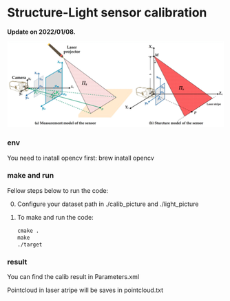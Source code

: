 # Structure-Light sensor calibration 

**Update on 2022/01/08.**  


![overview](doc/principle.jpg)

### env
You need to inatall opencv first: brew inatall opencv


### make and run
Fellow steps below to run the code:

0. Configure your dataset path in ./calib_picture and ./light_picture

1. To make and run the code:
    ```Shell
    cmake .
    make
    ./target
    ```
### result
You can find the calib result in Parameters.xml

Pointcloud in laser atripe will be saves in pointcloud.txt